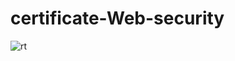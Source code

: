 # certificate-Web-security

![rt](https://github.com/Memohacker/certificate-Web-security/assets/92479948/afbc79c4-6b32-4cc2-b135-6a5d2fd2159e)
